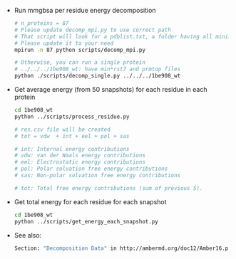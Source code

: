- Run mmgbsa per residue energy decomposition

    ```bash
    # n_proteins = 87
    # Please update decomp_mpi.py to use correct path
    # That script will look for a pdblist.txt, a folder having all minimized rst7 files
    # Please update it to your need
    mpirun -n 87 python scripts/decomp_mpi.py

    # Otherwise, you can run a single protein
    # ../../../1be908_wt: have min*rst7 and prmtop files
    python ./scripts/decomp_single.py ../../../1be908_wt
    ```

- Get average energy (from 50 snapshots) for each residue in each protein

   ```bash
   cd 1be908_wt
   python ../scripts/process_residue.py

   # res.csv file will be created
   # tot = vdw  + int + eel + pol + sas

   # int: Internal energy contributions
   # vdw: van der Waals energy contributions
   # eel: Electrostatic energy contributions
   # pol: Polar solvation free energy contributions
   # sas: Non-polar solvation free energy contributions

   # tot: Total free energy contributions (sum of previous 5).
   ```

- Get total energy for each residue for each snapshot

    ```bash
    cd 1be908_wt
    python ../scripts/get_energy_each_snapshot.py
    ```

- See also:

    ```bash
    Section: "Decomposition Data" in http://ambermd.org/doc12/Amber16.pdf (page 675)
    ```
